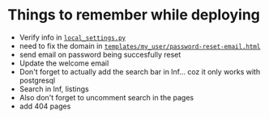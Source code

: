 # Things to remember while deploying

- Verify info in [`local_settings.py`](local_settings.py)
- need to fix the domain in [`templates/my_user/password-reset-email.html`](templates/my_user/password-reset-email.html)
- send email on password being succesfully reset
- Update the welcome email
- Don't forget to actually add the search bar in lnf... coz it only works with postgresql
- Search in lnf, listings
- Also don't forget to uncomment search in the pages
- add 404 pages